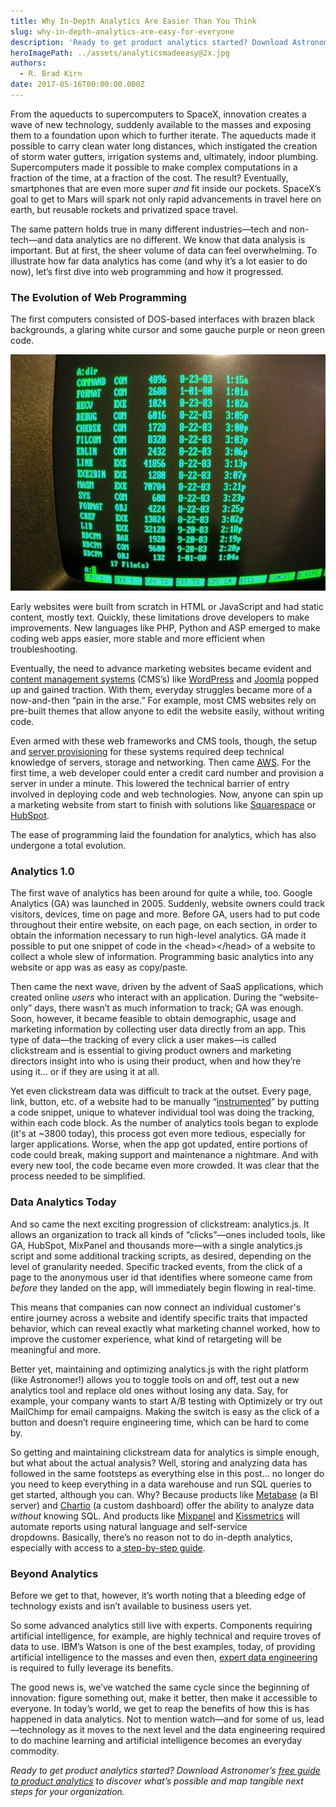 ```yaml
---
title: Why In-Depth Analytics Are Easier Than You Think
slug: why-in-depth-analytics-are-easy-for-everyone
description: 'Ready to get product analytics started? Download Astronomer’s free guide to product analytics that discusses what’s possible and how to map next steps. '
heroImagePath: ../assets/analyticsmadeeasy@2x.jpg
authors:
  - R. Brad Kirn
date: 2017-05-16T00:00:00.000Z
---
```


From the aqueducts to supercomputers to SpaceX, innovation creates a wave of new technology, suddenly available to the masses and exposing them to a foundation upon which to further iterate.&nbsp;The aqueducts made it possible to carry clean water long distances, which instigated the creation of storm water gutters, irrigation systems and, ultimately, indoor plumbing. Supercomputers made it possible to make complex computations in a fraction of the time, at a fraction of the cost. The result? Eventually, smartphones that are even more super&nbsp;_and_ fit inside our pockets. SpaceX’s goal to get to Mars will spark not only rapid advancements in travel here on earth, but reusable rockets and privatized space travel.

The same pattern holds true in many different industries—tech and non-tech—and data analytics are no different. We know that data analysis is important. But at first, the sheer volume of data can feel overwhelming. To illustrate how far data analytics has come (and why it’s a lot easier to do now), let’s first dive into web programming and how it progressed.

### The Evolution of Web Programming

The first computers consisted of DOS-based interfaces with brazen black backgrounds, a glaring white cursor and some gauche purple or neon green code.

![Glaring Screen.jpg](../assets/GlaringScreen.jpg)

Early websites were built from scratch in HTML or JavaScript and had static content, mostly text. Quickly, these limitations drove developers to make improvements. New languages like PHP, Python and ASP emerged to make coding web apps easier, more stable and more efficient when troubleshooting.

Eventually, the need to advance marketing websites became evident and [content management systems](https://en.wikipedia.org/wiki/Content_management_system) (CMS’s) like [WordPress](https://wordpress.com/) and [Joomla](https://www.joomla.org/)&nbsp;popped up and gained traction. With them, everyday struggles became more of a now-and-then “pain in the arse.” For example, most CMS websites rely on pre-built themes that allow anyone to edit the website easily, without writing code.&nbsp;

Even armed with these web frameworks and CMS tools, though, the setup and [server provisioning](https://en.wikipedia.org/wiki/Provisioning#Server_provisioning) for these systems required deep technical knowledge of servers, storage and networking. Then came [AWS](https://aws.amazon.com/). For the first time, a web developer could enter a credit card number and provision a server in under a minute. This lowered the technical barrier of entry involved in deploying code and web technologies.&nbsp;Now, anyone can spin up a marketing website from start to finish with solutions like [Squarespace](https://www.squarespace.com/) or [HubSpot](https://www.hubspot.com/).

The ease of programming laid the foundation for analytics, which has also undergone a total evolution.

### Analytics 1.0

The first wave of analytics has been around for quite a while, too. Google Analytics (GA) was launched in 2005. Suddenly, website owners could track visitors, devices, time on page and more. Before GA, users had to put code throughout their entire website, on each page, on each section, in order to obtain the information necessary to run high-level analytics. GA made it possible to put one snippet of code in the \<head\>\</head\> of a website to collect a whole slew of information. Programming basic analytics into any website or app was as easy as copy/paste.

Then came the next wave, driven by the advent of SaaS applications, which created online _users_ who interact with an application. During the “website-only” days, there wasn’t as much information to track; GA was enough. Soon, however, it became feasible to obtain demographic, usage and marketing information by collecting user data directly from an app. This type of data—the tracking of every click a user makes—is called clickstream and is essential to giving product owners and marketing directors insight into who is using their product, when and how they’re using it… or if they are using it at all.

Yet even clickstream data was difficult to track at the outset. Every page, link, button, etc. of a website had to be manually “[instrumented](https://en.wikipedia.org/wiki/Instrumentation_(computer_programming))” by putting a code snippet, unique to whatever individual tool was doing the tracking, within each code block. As the number of analytics tools began to explode (it's at ~3800 today), this process got even more tedious, especially for larger applications. Worse, when the app got updated, entire portions of code could break, making support and maintenance a nightmare. And with every new tool,&nbsp;the code became even more crowded. It was clear that the process needed to be simplified.

### Data Analytics Today

And so came the next exciting progression of clickstream: analytics.js. It allows an organization to track all kinds of “clicks”—ones included tools, like GA, HubSpot, MixPanel and thousands more—with a single analytics.js script and some additional tracking scripts, as desired, depending on the level of granularity needed. Specific tracked events, from the click of a page to the anonymous user id that identifies where someone came from _before_ they landed on the app, will immediately begin flowing in real-time.

This means that companies can now connect an individual customer's entire journey across a website and identify specific traits that impacted behavior, which can reveal exactly what marketing channel worked, how to improve the customer experience, what kind of retargeting will be meaningful and more.&nbsp;

Better yet, maintaining and optimizing analytics.js with the right platform (like Astronomer!)&nbsp;allows you to toggle tools on and off, test out a new analytics tool and replace old ones without losing any data. Say, for example, your company wants to start A/B testing with Optimizely or try out MailChimp for email campaigns. Making the switch is easy as the click of a button and doesn’t require engineering time, which can be hard to come by.&nbsp;

So getting and maintaining clickstream data for analytics is simple enough, but what about the actual analysis? Well, storing and analyzing data has followed in the same footsteps as everything else in this post... no longer do you need to keep everything in a data warehouse and run SQL queries to get started, although you can. Why? Because products like [Metabase](https://www.metabase.com/)&nbsp;(a BI server) and [Chartio](https://chartio.com/)&nbsp;(a custom dashboard)&nbsp;offer the ability to analyze data _without_ knowing SQL. And products like [Mixpanel](https://mixpanel.com/) and [Kissmetrics](https://www.kissmetrics.com/)&nbsp;will automate reports using natural language and self-service dropdowns.&nbsp;Basically, there’s no reason not to do in-depth analytics, especially with access to a[&nbsp;step-by-step guide](https://www.astronomer.io/analytics-guide).&nbsp;

### Beyond Analytics

Before we get to that, however, it’s worth noting that a bleeding edge of technology exists and isn’t available to business users yet.&nbsp;

So some advanced analytics still live with experts. Components requiring artificial intelligence, for example, are highly technical and require troves of data to use. IBM’s Watson is one of the best examples, today, of providing artificial intelligence to the masses and even then, [expert data engineering](https://www.astronomer.io/blog/airflow-and-the-future-of-data-engineering) is required to fully leverage its benefits.&nbsp;

The good news is, we’ve watched the same cycle since the beginning of innovation: figure something out, make it better, then make it accessible to everyone. In today’s world, we get to reap the benefits of how this is has happened in data analytics. Not to mention watch—and for some of us, lead—technology as it moves to the next level and the data engineering required to do machine learning and artificial intelligence becomes an everyday commodity. &nbsp;

_Ready to get product analytics started? Download Astronomer’s [free guide to product analytics](https://www.astronomer.io/analytics-guide) to discover what’s possible and map tangible next steps for your organization.&nbsp;_

